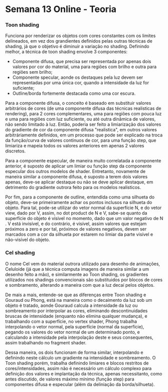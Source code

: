 # Semana 13 Online - Teoria 

### Toon shading

Funciona por renderizar os objetos com cores constantes com os limites delineados, em vez dos grandientes definidos pelas outras técnicas de shading, já que o objetivo é diminuir a variação no shading. Definindo melhor, a técnica de toon shading envolve 3 componentes:
 - Componente difusa, que precisa ser representada por apenas dois valores por cor do material, uma para regiões com brilho e outra para regiões sem brilho; 
 - Componente specular, aonde os destaques pela luz devem ser representadas por uma única cor, quando a intensidade da luz for suficiente;
 - Outline/borda fortemente destacada como uma cor escura.

Para a componente difusa, o conceito é baseado em substituir valores arbitrários de cores (de uma componente difusa das técnicas realisticas de rendering), para 2 cores complementares, uma para regiões com pouca luz e uma para regiões com luz suficiente, ou até outra dinâmica de valores, não sendo limitado à luz. Então, poderia ser feito a limiarização dos valores do gradiente de cor da componente difusa "realistica", em outros valores arbitráriamente definidos, em um processo que pode ser explicado na troca da função/curva de valores continuos de cor, para uma função step, que limiariza e mapeia todos os valores anteriores em apenas 2 valores discretos.

Para a componente especular, de maneira muito correlatada a componente anterior, é suposto de aplicar um limiar ou função step da componente especular dos outros modelos de shader. Entretanto, novamente de maneira similar a componente difusa, é suposto a terem dois valores apenas, deve-se aplicar destaque ou não se deve aplicar destaque, em detrimento do gradiente outrora feito para os modelos realisticos.

Por fim, para a componente de outline, entendida como uma silhueta do objeto, deve-se primeiramente achar os pontos inclusos na silhueta do objeto. Para tal, pode-se utilizar do vetor normal da superfície N, e do vetor view, dado por V, assim, no dot product de N e V, sabe-se quanto da superfície do objeto é vísivel no momento, dado que um valor negativo de N . V está invisível, e do contrário, é visível, assim valores que estejam próximos a zero e por tal, próximos de valores negativos, devem ser marcados com a cor da silhueta por estarem no limiar da parte visível e não-visível do objeto.

### Cel shading

O nome Cel vem do material outrora utilizado para desenho de animações, Celuloide (já que a técnica computa imagens de maneira similar a um desenho feito a mão), e similarmente ao Toon shading, os gradientes utilizados nos shadings convencionais são substituidos por blocos de cores e sombramento, alterando a maneira com que a luz decaí pelos objetos.

De mais a mais, entende-se que as diferenças entre Toon shading e Gouraud ou Phong, está na maneira como o decaimento da luz sob um objeto é tratado, aonde Gouraud calcula a intensidade da luz ou sombreamento por interpolar as cores, eliminando descontinuidades bruscas de intensidade (enquanto não elimina qualquer mudança), e trabalhando com a superfície, no vertex shader, Phong trabalha interpolando o vetor normal, pela superfície (normal da superfície), pegando os valores do vetor normal de um determinado ponto, e calculando a intensidade pela interpolação deste e seus consequentes, assim trabalhando no fragment shader. 

Dessa maneira, os dois funcionam de forma similar, interpolando e definindo neste cálculo um gradiente na intensidade e sombreamento. O Toon shading porém, trabalha definindo limiares e blocos restritos de cores/intensidades, assim não é necessário um cálculo complexo para definição dos valores e implantação da técnica, apenas necessitanto, como antes discutido, de valores máximo mínimo (função step) para componentes difusa e especular (além da deliniação da borda/silhueta).
